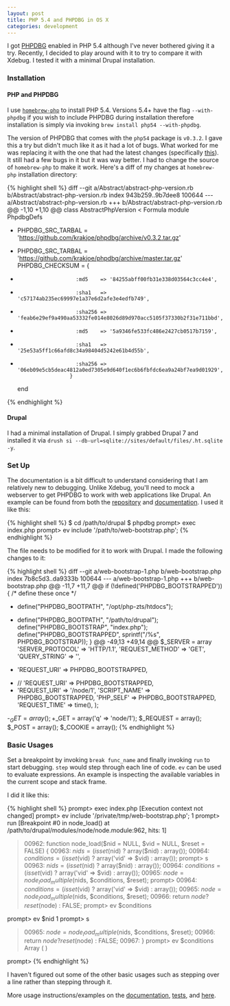 ```yaml
---
layout: post
title: PHP 5.4 and PHPDBG in OS X
categories: development
---
```

I got [PHPDBG](http://phpdbg.com/) enabled in PHP 5.4 although I've never bothered giving it a try. Recently, I decided to play around with it to try to compare it with Xdebug. I tested it with a minimal Drupal installation.

### Installation

#### PHP and PHPDBG

I use [`homebrew-php`](https://github.com/Homebrew/homebrew-php) to install PHP 5.4. Versions 5.4+ have the flag `--with-phpdbg` if you wish to include PHPDBG during installation therefore installation is simply via invoking `brew install php54 --with-phpdbg`.

The version of PHPDBG that comes with the `php54` package is `v0.3.2`. I gave this a try but didn't much like it as it had a lot of bugs. What worked for me was replacing it with the one that had the latest changes (specifically [this](https://github.com/krakjoe/phpdbg/commit/c6802cdf5f4f0da213b365510df056b177d5c7e2)). It still had a few bugs in it but it was way better. I had to change the source of `homebrew-php` to make it work. Here's a diff of my changes at `homebrew-php` installation directory:

{% highlight shell %}
diff --git a/Abstract/abstract-php-version.rb b/Abstract/abstract-php-version.rb
index 943b259..9b7dee8 100644
--- a/Abstract/abstract-php-version.rb
+++ b/Abstract/abstract-php-version.rb
@@ -1,10 +1,10 @@
 class AbstractPhpVersion < Formula
   module PhpdbgDefs
-    PHPDBG_SRC_TARBAL = 'https://github.com/krakjoe/phpdbg/archive/v0.3.2.tar.gz'
+    PHPDBG_SRC_TARBAL = 'https://github.com/krakjoe/phpdbg/archive/master.tar.gz'
     PHPDBG_CHECKSUM   = {
-                        :md5    => '84255abff00fb31e338d03564c3cc4e4',
-                        :sha1   => 'c57174ab235ec69997e1a37e6d2afe3e4edfb749',
-                        :sha256 => 'feab6e29ef9a490aa53332fe014e8026d89d970acc5105f37330b2f31e711bbd',
+                        :md5    => '5a9346fe533fc486e2427cb0517b7159',
+                        :sha1   => '25e53a5ff1c66afd8c34a98404d5242e61b4d55b',
+                        :sha256 => '06eb09e5cb5deac4812a0ed7305e9d640f1ec6b6fbfdc6ea9a24bf7ea9d01929',
                       }
   end
 
{% endhighlight %}

#### Drupal

I had a minimal installation of Drupal. I simply grabbed Drupal 7 and installed it via `drush si --db-url=sqlite://sites/default/files/.ht.sqlite -y`.

### Set Up

The documentation is a bit difficult to understand considering that I am relatively new to debugging. Unlike Xdebug, you'll need to mock a webserver to get PHPDBG to work with web applications like Drupal. An example can be found from both the [repository](https://github.com/krakjoe/phpdbg/blob/master/web-bootstrap.php) and [documentation](http://phpdbg.com/docs/mocking-webserver). I used it like this:

{% highlight shell %}
$ cd /path/to/drupal
$ phpdbg
prompt> exec index.php
prompt> ev include '/path/to/web-bootstrap.php';
{% endhighlight %}

The file needs to be modified for it to work with Drupal. I made the following changes to it:

{% highlight shell %}
diff --git a/web-bootstrap-1.php b/web-bootstrap.php
index 7b8c5d3..da9333b 100644
--- a/web-bootstrap-1.php
+++ b/web-bootstrap.php
@@ -11,7 +11,7 @@
 if (!defined('PHPDBG_BOOTSTRAPPED')) 
 {
     /* define these once */
-    define("PHPDBG_BOOTPATH", "/opt/php-zts/htdocs");
+    define("PHPDBG_BOOTPATH", "/path/to/drupal");
     define("PHPDBG_BOOTSTRAP", "index.php");
     define("PHPDBG_BOOTSTRAPPED", sprintf("/%s", PHPDBG_BOOTSTRAP)); 
 }
@@ -49,13 +49,14 @@ $_SERVER = array
   'SERVER_PROTOCOL' => 'HTTP/1.1',
   'REQUEST_METHOD' => 'GET',
   'QUERY_STRING' => '',
-  'REQUEST_URI' => PHPDBG_BOOTSTRAPPED,
+  // 'REQUEST_URI' => PHPDBG_BOOTSTRAPPED,
+  'REQUEST_URI' => '/node/1',
   'SCRIPT_NAME' => PHPDBG_BOOTSTRAPPED,
   'PHP_SELF' => PHPDBG_BOOTSTRAPPED,
   'REQUEST_TIME' => time(),
 );
 
-$_GET = array();
+$_GET = array('q' => 'node/1');
 $_REQUEST = array();
 $_POST = array();
 $_COOKIE = array();
{% endhighlight %}

### Basic Usages

Set a breakpoint by invoking `break func_name` and finally invoking `run` to start debugging. `step` would step through each line of code. `ev` can be used to evaluate expressions. An example is inspecting the available variables in the current scope and stack frame.

I did it like this:

{% highlight shell %}
prompt> exec index.php
[Execution context not changed]
prompt> ev include '/private/tmp/web-bootstrap.php';
1
prompt> run
[Breakpoint #0 in node_load() at /path/to/drupal/modules/node/node.module:962, hits: 1]
>00962: function node_load($nid = NULL, $vid = NULL, $reset = FALSE) {
 00963:   $nids = (isset($nid) ? array($nid) : array());
 00964:   $conditions = (isset($vid) ? array('vid' => $vid) : array());
prompt> s
>00963:   $nids = (isset($nid) ? array($nid) : array());
 00964:   $conditions = (isset($vid) ? array('vid' => $vid) : array());
 00965:   $node = node_load_multiple($nids, $conditions, $reset);
prompt>
>00964:   $conditions = (isset($vid) ? array('vid' => $vid) : array());
 00965:   $node = node_load_multiple($nids, $conditions, $reset);
 00966:   return $node ? reset($node) : FALSE;
prompt> ev $conditions

prompt> ev $nid
1
prompt> s
>00965:   $node = node_load_multiple($nids, $conditions, $reset);
 00966:   return $node ? reset($node) : FALSE;
 00967: }
prompt> ev $conditions
Array
(
)

prompt>
{% endhighlight %}

I haven't figured out some of the other basic usages such as stepping over a line rather than stepping through it.

More usage instructions/examples on the [documentation](http://phpdbg.com/docs), [tests](https://github.com/krakjoe/phpdbg/tree/master/tests), and [here](https://github.com/bwoebi/phpdbg-docs).
